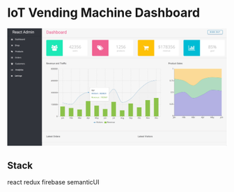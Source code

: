 # IoT Vending Machine Dashboard

![Screenshot](src/images/screenshot.jpg)

## Stack
react redux firebase semanticUI
